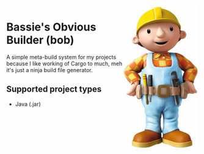 <img align="right" src="docs/bob-the-builder.jpg" width="200" alt="Bob the Builder">

# Bassie's Obvious Builder (bob)

A simple meta-build system for my projects because I like working of Cargo to much, meh it's just a ninja build file generator.

## Supported project types

-   Java (.jar)
